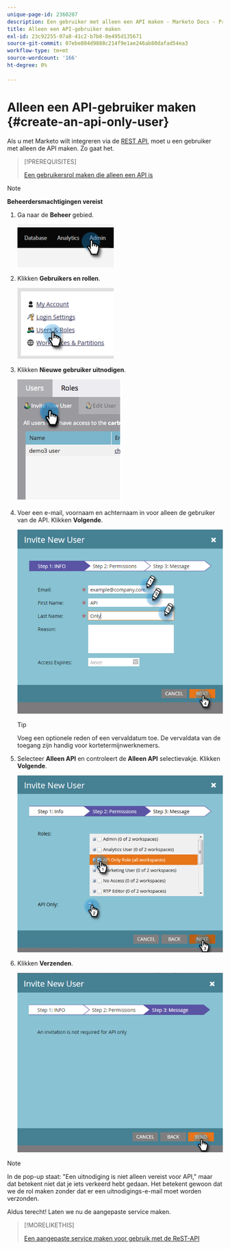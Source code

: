 ```yaml
---
unique-page-id: 2360207
description: Een gebruiker met alleen een API maken - Marketo Docs - Productdocumentatie
title: Alleen een API-gebruiker maken
exl-id: 23c92255-07a8-41c2-b7b8-8e495d135671
source-git-commit: 07ebe804d9888c214f9e1ae246ab80dafad54ea3
workflow-type: tm+mt
source-wordcount: '166'
ht-degree: 0%

---
```


# Alleen een API-gebruiker maken {#create-an-api-only-user}

Als u met Marketo wilt integreren via de [REST API](https://developers.marketo.com/documentation/rest/), moet u een gebruiker met alleen de API maken. Zo gaat het.

>[!PREREQUISITES]
>
>[Een gebruikersrol maken die alleen een API is](/help/marketo/product-docs/administration/users-and-roles/create-an-api-only-user-role.md)

>[!NOTE]
>
>**Beheerdersmachtigingen vereist**

1. Ga naar de **Beheer** gebied.

   ![](assets/create-an-api-only-user-1.png)

1. Klikken **Gebruikers en rollen**.

   ![](assets/create-an-api-only-user-2.png)

1. Klikken **Nieuwe gebruiker uitnodigen**.

   ![](assets/create-an-api-only-user-3.png)

1. Voer een e-mail, voornaam en achternaam in voor alleen de gebruiker van de API. Klikken **Volgende**.

   ![](assets/create-an-api-only-user-4.png)

   >[!TIP]
   >
   >Voeg een optionele reden of een vervaldatum toe. De vervaldata van de toegang zijn handig voor kortetermijnwerknemers.

1. Selecteer **Alleen API** en controleert de **Alleen API** selectievakje. Klikken **Volgende**.

   ![](assets/create-an-api-only-user-5.png)

1. Klikken **Verzenden**.

   ![](assets/create-an-api-only-user-6.png)

>[!NOTE]
>
>In de pop-up staat: &quot;Een uitnodiging is niet alleen vereist voor API,&quot; maar dat betekent niet dat je iets verkeerd hebt gedaan. Het betekent gewoon dat we de rol maken zonder dat er een uitnodigings-e-mail moet worden verzonden.

Aldus terecht! Laten we nu de aangepaste service maken.

>[!MORELIKETHIS]
>
>[Een aangepaste service maken voor gebruik met de ReST-API](/help/marketo/product-docs/administration/additional-integrations/create-a-custom-service-for-use-with-rest-api.md)
